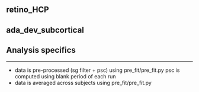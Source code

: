 ## retino_HCP

ada_dev_subcortical
-------------------

## Analysis specifics
---------------------
- data is pre-processed (sg filter + psc) using pre_fit/pre_fit.py psc is computed using blank period of each run
- data is averaged across subjects using pre_fit/pre_fit.py
